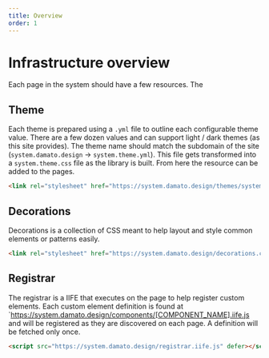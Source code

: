 ```yaml
---
title: Overview
order: 1
---
```


# Infrastructure overview

Each page in the system should have a few resources. The

## Theme

Each theme is prepared using a `.yml` file to outline each configurable theme value. There are a few dozen values and can support light / dark themes (as this site provides). The theme name should match the subdomain of the site (`system.damato.design` -> `system.theme.yml`). This file gets transformed into a `system.theme.css` file as the library is built. From here the resource can be added to the pages.

```html
<link rel="stylesheet" href="https://system.damato.design/themes/system.theme.css">
```

## Decorations

Decorations is a collection of CSS meant to help layout and style common elements or patterns easily.

```html
<link rel="stylesheet" href="https://system.damato.design/decorations.css">
```

## Registrar

The registrar is a IIFE that executes on the page to help register custom elements. Each custom element definition is found at `https://system.damato.design/components/[COMPONENT_NAME].iife.js and will be registered as they are discovered on each page. A definition will be fetched only once.

```html
<script src="https://system.damato.design/registrar.iife.js" defer></script>
```